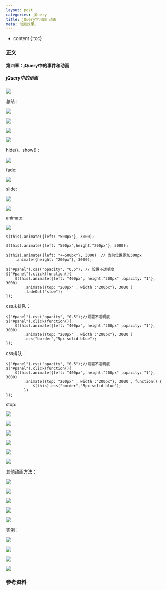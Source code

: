 ```yaml
---
layout: post
categories: jQuery
title: jQuery学习四 动画
meta: 动画效果。
---
```

* content
{:toc}

### 正文

#### 第四章：jQuery中的事件和动画

##### jQuery中的动画

![](http://s14.sinaimg.cn/mw690/001XbchKzy7heOYGzP71d&690)

总结：

![](http://s4.sinaimg.cn/mw690/001XbchKzy7hePv8TvBd3&690)

![](http://s9.sinaimg.cn/orignal/001XbchKzy7hePxYaOQ48&690)

![](http://s14.sinaimg.cn/mw690/001XbchKzy7hePBoGv35d&690)

![](http://s3.sinaimg.cn/mw690/001XbchKzy7hePESqhY32&690)

hide()、show() :

![](http://s14.sinaimg.cn/mw690/001XbchKzy7hePqw0iNcd&690)

fade:

![](http://s9.sinaimg.cn/orignal/001XbchKzy7hePOumBG48&690)

slide:

![](http://s11.sinaimg.cn/mw690/001XbchKzy7hePSPdGOfa&690)

![](http://s1.sinaimg.cn/mw690/001XbchKzy7hePUSSB240&690)

animate:

![](http://s1.sinaimg.cn/mw690/001XbchKzy7hePXXQZ210&690)

```
$(this).animate({left: "500px"}, 3000);

$(this).animate({left: "500px",height:"200px"}, 3000);

$(this).animate({left: "+=500px"}, 3000)  // 当前位置累加500px  
    .animate({height: "200px"}, 3000);

$("#panel").css("opacity", "0.5"); // 设置不透明度
$("#panel").click(function(){
    $(this).animate({left: "400px", height:"200px" ,opacity: "1"}, 3000)
        .animate({top: "200px" , width :"200px"}, 3000 )
        .fadeOut("slow");
}); 
```

css未排队：

```
$("#panel").css("opacity", "0.5");//设置不透明度
$("#panel").click(function(){
    $(this).animate({left: "400px", height:"200px" ,opacity: "1"}, 3000)
        .animate({top: "200px" , width :"200px"}, 3000 )
        .css("border","5px solid blue");
});
```

css排队：

```
$("#panel").css("opacity", "0.5");//设置不透明度
$("#panel").click(function(){
    $(this).animate({left: "400px", height:"200px" ,opacity: "1"}, 3000)
        .animate({top: "200px" , width :"200px"}, 3000 , function() {
            $(this).css("border","5px solid blue");
        })
});
```

stop:

![](http://s4.sinaimg.cn/mw690/001XbchKzy7heRnVmWn83&690)

![](http://s16.sinaimg.cn/mw690/001XbchKzy7heRzjuWj8f&690)

![](http://s3.sinaimg.cn/mw690/001XbchKzy7heRDwJdEd2&690)

![](http://s1.sinaimg.cn/mw690/001XbchKzy7heRLx9MQ40&690)

![](http://s3.sinaimg.cn/mw690/001XbchKzy7heRVUDSy02&690)

![](http://s3.sinaimg.cn/mw690/001XbchKzy7heROgtEe32&690)

其他动画方法：

![](http://s7.sinaimg.cn/mw690/001XbchKzy7heS7eIiG76&690)

![](http://s11.sinaimg.cn/mw690/001XbchKzy7heS9Wqls9a&690)

![](http://s5.sinaimg.cn/mw690/001XbchKzy7heSfItrS04&690)

![](http://s16.sinaimg.cn/mw690/001XbchKzy7heSh7HeT5f&690)

![](http://s9.sinaimg.cn/orignal/001XbchKzy7heSjpnHWa8&690)

实例：

![](http://s15.sinaimg.cn/mw690/001XbchKzy7heSK1QUSae&690)

![](http://s11.sinaimg.cn/mw690/001XbchKzy7heSqPu7Uaa&690)

![](http://s5.sinaimg.cn/mw690/001XbchKzy7heSCK2eob4&690)

![](http://s15.sinaimg.cn/mw690/001XbchKzy7heSGRAm21e&690)

### 参考资料




